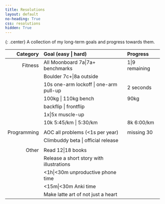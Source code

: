 ```yaml
---
title: Resolutions
layout: default
no-heading: True
css: resolutions
hidden: True
---
```


{: .center}
A collection of my long-term goals and progress towards them.

| Category | Goal (<span class="silver">easy</span> \| <span class="gold">hard</span>) | Progress |
| --:  | :-- | :-- |
| Fitness | All Moonboard <span class="silver">7a</span>\|<span class="gold">7a+</span> benchmarks | <span class="silver">1</span>\|<span class="gold">9</span> remaining |
|         | Boulder <span class="silver">7c+</span>\|<span class="gold">8a</span> outside | |
|         | <span class="silver">10s one-arm lockoff</span> \| <span class="gold">one-arm pull-up</span> | 2 seconds |
|         | <span class="silver">100kg</span> \| <span class="gold">110kg</span> bench | 90kg |
|         | <span class="silver">backflip</span> \| <span class="gold">frontflip</span> | |
|         | <span class="silver">1x</span>\|<span class="gold">5x</span> muscle-up | |
|         | 10k <span class="silver">5:45/km</span> \| <span class="gold">5:30/km</span>  | 8k 6:00/km |
|         | | |
| Programming | AOC <span class="silver">all problems</span> (<span class="gold">&lt;1s per year</span>) | missing 30 |
|             | Climbuddy <span class="silver">beta</span> \| <span class="gold">official release</span> | |
|       | | |
| Other | Read <span class="silver">12</span>\|<span class="gold">18</span> books | |
|       | Release a <span class="silver">short story</span> <span class="gold">with illustrations</span> | |
|       | <span class="silver">&lt;1h</span>\|<span class="gold">&lt;30m</span> unproductive phone time | |
|       | <span class="silver">&lt;15m</span>\|<span class="gold">&lt;30m</span> Anki time | |
|       | Make <span class="silver">latte art</span> of <span class="gold">not just a heart</span> |  |

